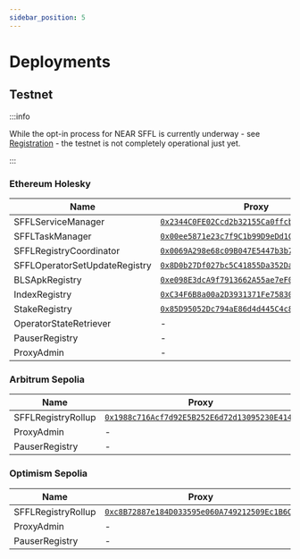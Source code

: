 ```yaml
---
sidebar_position: 5
---
```


# Deployments

## Testnet

:::info

While the opt-in process for NEAR SFFL is currently underway - see
[Registration](./registration) - the testnet is not completely operational
just yet.

:::

### Ethereum Holesky

| Name                          | Proxy                                                                                                                           | Implementation                                                                                                                  |
| ----------------------------- | ------------------------------------------------------------------------------------------------------------------------------- | ------------------------------------------------------------------------------------------------------------------------------- |
| SFFLServiceManager            | [`0x2344C0FE02Ccd2b32155Ca0ffcb1978a6d96a552`](https://holesky.etherscan.io/address/0x2344C0FE02Ccd2b32155Ca0ffcb1978a6d96a552) | [`0x750954a384174dF80446D97eBbCaE6E1A084DE6E`](https://holesky.etherscan.io/address/0x750954a384174dF80446D97eBbCaE6E1A084DE6E) |
| SFFLTaskManager               | [`0x00ee5871e23c7f9C1b99D9eDd1Cf022772a604FD`](https://holesky.etherscan.io/address/0x00ee5871e23c7f9C1b99D9eDd1Cf022772a604FD) | [`0xE4942E6a0744C69E9E14263e5366E30A702e137E`](https://holesky.etherscan.io/address/0xE4942E6a0744C69E9E14263e5366E30A702e137E) |
| SFFLRegistryCoordinator       | [`0x0069A298e68c09B047E5447b3b762E42114a99a2`](https://holesky.etherscan.io/address/0x0069A298e68c09B047E5447b3b762E42114a99a2) | [`0x0edB96Ff10864E4fdC2Ea74bfd6B707d3847Ce3D`](https://holesky.etherscan.io/address/0x0edB96Ff10864E4fdC2Ea74bfd6B707d3847Ce3D) |
| SFFLOperatorSetUpdateRegistry | [`0x8D0b27Df027bc5C41855Da352Da4B5B2C406c1F0`](https://holesky.etherscan.io/address/0x8D0b27Df027bc5C41855Da352Da4B5B2C406c1F0) | [`0xA1585A624E8B7da1c15D16B007FA5a2A4504681D`](https://holesky.etherscan.io/address/0xA1585A624E8B7da1c15D16B007FA5a2A4504681D) |
| BLSApkRegistry                | [`0xe098E3dcA9f7913662A55ae7eF0B74fa987628f0`](https://holesky.etherscan.io/address/0xe098E3dcA9f7913662A55ae7eF0B74fa987628f0) | [`0x86234647eBB7701002f1a26027e9645BadEF0010`](https://holesky.etherscan.io/address/0x86234647eBB7701002f1a26027e9645BadEF0010) |
| IndexRegistry                 | [`0xC34F6B8a00a2D3931371Fe75830260B6bcBf9BDB`](https://holesky.etherscan.io/address/0xC34F6B8a00a2D3931371Fe75830260B6bcBf9BDB) | [`0x92C398BE767A420f29a19A9F73A59D07e6169037`](https://holesky.etherscan.io/address/0x92C398BE767A420f29a19A9F73A59D07e6169037) |
| StakeRegistry                 | [`0x85D95052Dc794aE86d4d445C4c8d52D9a49Fa3e2`](https://holesky.etherscan.io/address/0x85D95052Dc794aE86d4d445C4c8d52D9a49Fa3e2) | [`0xae16156Ad88dd384963E64A0cEe6101F4F69A276`](https://holesky.etherscan.io/address/0xae16156Ad88dd384963E64A0cEe6101F4F69A276) |
| OperatorStateRetriever        | -                                                                                                                               | [`0x729273700C0a8717Cf2Dd93Ced664902882d476b`](https://holesky.etherscan.io/address/0x729273700C0a8717Cf2Dd93Ced664902882d476b) |
| PauserRegistry                | -                                                                                                                               | [`0xb644FA287736c3765EF76aD554446329ab7Eb849`](https://holesky.etherscan.io/address/0xb644FA287736c3765EF76aD554446329ab7Eb849) |
| ProxyAdmin                    | -                                                                                                                               | [`0x7116696AC76968743ed8b62E32B1a9Da627a815E`](https://holesky.etherscan.io/address/0x7116696AC76968743ed8b62E32B1a9Da627a815E) |

### Arbitrum Sepolia

| Name               | Proxy                                                                                                                          | Implementation                                                                                                                 |
| ------------------ | ------------------------------------------------------------------------------------------------------------------------------ | ------------------------------------------------------------------------------------------------------------------------------ |
| SFFLRegistryRollup | [`0x1988c716Acf7d92E5B252E6d72d13095230E4142`](https://sepolia.arbiscan.io/address/0x1988c716Acf7d92E5B252E6d72d13095230E4142) | [`0x96aD1164F2265e281f5d48207d8f0d3265EDFF4d`](https://sepolia.arbiscan.io/address/0x96aD1164F2265e281f5d48207d8f0d3265EDFF4d) |
| ProxyAdmin         | -                                                                                                                              | [`0xc4E5F72B362c6ea70317D9f43905182099Db8aeD`](https://sepolia.arbiscan.io/address/0xc4E5F72B362c6ea70317D9f43905182099Db8aeD) |
| PauserRegistry     | -                                                                                                                              | [`0xad7E2A061E2eB8c73cF62E43f276d86d27678363`](https://sepolia.arbiscan.io/address/0xad7E2A061E2eB8c73cF62E43f276d86d27678363) |

### Optimism Sepolia

| Name               | Proxy                                                                                                                                    | Implementation                                                                                                                           |
| ------------------ | ---------------------------------------------------------------------------------------------------------------------------------------- | ---------------------------------------------------------------------------------------------------------------------------------------- |
| SFFLRegistryRollup | [`0xc8B72887e184D033595e060A749212509Ec1B6C8`](https://sepolia-optimism.etherscan.io/address/0xc8B72887e184D033595e060A749212509Ec1B6C8) | [`0x08aA5922785793A90A472A0a581833e74db8939a`](https://sepolia-optimism.etherscan.io/address/0x08aA5922785793A90A472A0a581833e74db8939a) |
| ProxyAdmin         | -                                                                                                                                        | [`0x7D8d41b1b983b720a3970cA5902c5381cB36b098`](https://sepolia-optimism.etherscan.io/address/0x7D8d41b1b983b720a3970cA5902c5381cB36b098) |
| PauserRegistry     | -                                                                                                                                        | [`0xA782B1fc36666964a544a64F5559bf6aA75E73C0`](https://sepolia-optimism.etherscan.io/address/0xA782B1fc36666964a544a64F5559bf6aA75E73C0) |
